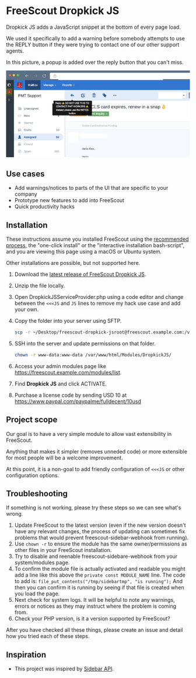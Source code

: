 # FreeScout Dropkick JS

Dropkick JS adds a JavaScript snippet at the bottom of every page load.

We used it specifically to add a warning before somebody attempts to use the REPLY button if they were trying to contact one of our other support agents.

In this picture, a popup is added over the reply button that you can't miss.

![screenshot](screenshot.png)

## Use cases

- Add warnings/notices to parts of the UI that are specific to your company
- Prototype new features to add into FreeScout
- Quick productivity hacks

## Installation

These instructions assume you installed FreeScout using the [recommended process](https://github.com/freescout-helpdesk/freescout/wiki/Installation-Guide), the "one-click install" or the "interactive installation bash-script", and you are viewing this page using a macOS or Ubuntu system.

Other installations are possible, but not supported here.

1. Download the [latest release of FreeScout Dropkick JS](https://github.com/fulldecent/freescout-dropkick-js/releases).

2. Unzip the file locally.

3. Open DropkickJSServiceProvider.php using a code editor and change between the `<<<JS` and `JS` lines to remove my hack use case and add your own.

4. Copy the folder into your server using SFTP.

   ```sh
   scp -r ~/Desktop/freescout-dropkick-jsroot@freescout.example.com:/var/www/html/Modules/DropkickJS/
   ```

5. SSH into the server and update permissions on that folder.

   ```sh
   chown -r www-data:www-data /var/www/html/Modules/DropkickJS/
   ```

6. Access your admin modules page like https://freescout.example.com/modules/list.

7. Find **Dropkick JS** and click ACTIVATE.

8. Purchase a license code by sending USD 10 at https://www.paypal.com/paypalme/fulldecent/10usd

## Project scope

Our goal is to have a very simple module to allow vast extensibility in FreeScout.

Anything that makes it simpler (removes unneded code) or more extensible for most people will be a welcome improvement.

At this point, it is a non-goal to add friendly configuration of `<<<JS` or other configuration options.

## Troubleshooting

If something is not working, please try these steps so we can see what's wrong.

1. Update FreeScout to the latest version (even if the new version doesn't have any relevant changes, the process of updating can sometimes fix problems that would prevent freescout-sidebar-webhook from running).
2. Use `chown -r` to ensure the module has the same owner/permissions as other files in your FreeScout installation.
3. Try to disable and reenable freescout-sidebare-webhook from your system/modules page.
4. To confirm the module file is actually activated and readable you might add a line like this above the `private const MODULE_NAME` line. The code to add is: `file_put_contents("/tmp/sidebartmp", "is running");` And then you can confirm it is running by seeing if that file is created when you load the page.
5. Next check for system logs. It will be helpful to note any warnings, errors or notices as they may instruct where the problem is coming from.
6. Check your PHP version, is it a version supported by FreeScout?

After you have checked all these things, please create an issue and detail how you tried each of these steps.

## Inspiration

* This project was inspired by [Sidebar API](https://scoutdevs.com/downloads/sidebar-api/).
